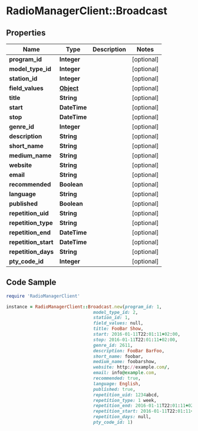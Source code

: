 # RadioManagerClient::Broadcast

## Properties

Name | Type | Description | Notes
------------ | ------------- | ------------- | -------------
**program_id** | **Integer** |  | [optional] 
**model_type_id** | **Integer** |  | [optional] 
**station_id** | **Integer** |  | [optional] 
**field_values** | [**Object**](.md) |  | [optional] 
**title** | **String** |  | [optional] 
**start** | **DateTime** |  | [optional] 
**stop** | **DateTime** |  | [optional] 
**genre_id** | **Integer** |  | [optional] 
**description** | **String** |  | [optional] 
**short_name** | **String** |  | [optional] 
**medium_name** | **String** |  | [optional] 
**website** | **String** |  | [optional] 
**email** | **String** |  | [optional] 
**recommended** | **Boolean** |  | [optional] 
**language** | **String** |  | [optional] 
**published** | **Boolean** |  | [optional] 
**repetition_uid** | **String** |  | [optional] 
**repetition_type** | **String** |  | [optional] 
**repetition_end** | **DateTime** |  | [optional] 
**repetition_start** | **DateTime** |  | [optional] 
**repetition_days** | **String** |  | [optional] 
**pty_code_id** | **Integer** |  | [optional] 

## Code Sample

```ruby
require 'RadioManagerClient'

instance = RadioManagerClient::Broadcast.new(program_id: 1,
                                 model_type_id: 2,
                                 station_id: 1,
                                 field_values: null,
                                 title: FooBar Show,
                                 start: 2016-01-11T22:01:11+02:00,
                                 stop: 2016-01-11T22:01:11+02:00,
                                 genre_id: 2611,
                                 description: FooBar BarFoo,
                                 short_name: foobar,
                                 medium_name: foobarshow,
                                 website: http://example.com/,
                                 email: info@example.com,
                                 recommended: true,
                                 language: English,
                                 published: true,
                                 repetition_uid: 1234abcd,
                                 repetition_type: 1 week,
                                 repetition_end: 2016-01-11T22:01:11+02:00,
                                 repetition_start: 2016-01-11T22:01:11+02:00,
                                 repetition_days: null,
                                 pty_code_id: 1)
```


